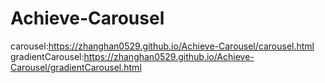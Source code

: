 # Achieve-Carousel
carousel:https://zhanghan0529.github.io/Achieve-Carousel/carousel.html
gradientCarousel:https://zhanghan0529.github.io/Achieve-Carousel/gradientCarousel.html
